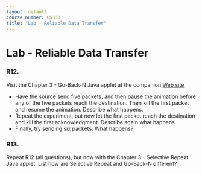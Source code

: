 ```yaml
---
layout: default
course_number: CS330
title: "Lab - Reliable Data Transfer"
---
```


# Lab - Reliable Data Transfer   

###  R12.
Visit the Chapter 3 - Go-Back-N Java applet at the companion [Web site](https://wps.pearsoned.com/ecs_kurose_compnetw_6/216/55463/14198702.cw/index.html).
- Have the source send five packets, and then pause the animation before any of the five packets reach the destination. Then kill the first packet and resume the animation. Describe what happens.
- Repeat the experiment, but now let the first packet reach the destination and kill the first acknowledgment. Describe again what happens.
- Finally, try sending six packets. What happens?

### R13.
Repeat R12 (all questions), but now with the Chapter 3 - Selective Repeat Java applet. List how are Selective Repeat and Go-Back-N different?
